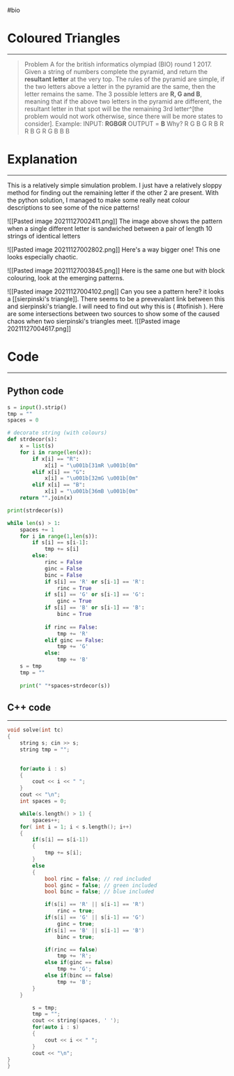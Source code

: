 #bio
# Coloured Triangles
---
> Problem A for the british informatics olympiad (BIO) round 1 2017.
> Given a string of numbers complete the pyramid, and return the **resultant letter** at the very top.
> The rules of the pyramid are simple, if the two letters above a letter in the pyramid are the same, then the letter remains the same. The 3 possible letters are **R, G and B**, meaning that if the above two letters in the pyramid are different, the resultant letter in that spot will be the remaining 3rd letter^[the problem would not work otherwise, since there will be more states to consider].
> Example:
> INPUT: **RGBGR** OUTPUT = **B**
> Why? 
> R G B G R
> B R R B
> G R G
> B B
> B

# Explanation
---
This is a relatively simple simulation problem. I just have a relatively sloppy method for finding out the remaining letter if the other 2 are present. With the python solution, I managed to make some really neat colour descriptions to see some of the nice patterns!

![[Pasted image 20211127002411.png]]
The image above shows the pattern when a single different letter is sandwiched between a pair of length 10 strings of identical letters 

![[Pasted image 20211127002802.png]]
Here's a way bigger one! This one looks especially chaotic.

![[Pasted image 20211127003845.png]]
Here is the same one but with block colouring, look at the emerging patterns.

![[Pasted image 20211127004102.png]]
Can you see a pattern here? it looks a [[sierpinski's triangle]].  There seems to be a prevevalant link between this and sierpinski's triangle. I will need to find out why this is ( #tofinish  ). 
Here are some intersections between two sources to show some of the caused chaos when two sierpinski's triangles meet.
![[Pasted image 20211127004617.png]]

# Code
--- 
## Python code
```python
s = input().strip()
tmp = ""
spaces = 0

# decorate string (with colours)
def strdecor(s):
    x = list(s)
    for i in range(len(x)):
        if x[i] == "R":
            x[i] = "\u001b[31mR \u001b[0m"
        elif x[i] == "G":
            x[i] = "\u001b[32mG \u001b[0m"
        elif x[i] == "B":
            x[i] = "\u001b[36mB \u001b[0m"
    return "".join(x)

print(strdecor(s))

while len(s) > 1:
    spaces += 1
    for i in range(1,len(s)):
        if s[i] == s[i-1]:
            tmp += s[i]
        else:
            rinc = False
            ginc = False
            binc = False
            if s[i] == 'R' or s[i-1] == 'R':
                rinc = True
            if s[i] == 'G' or s[i-1] == 'G':
                ginc = True
            if s[i] == 'B' or s[i-1] == 'B':
                binc = True
                
            if rinc == False:
                tmp += 'R'
            elif ginc == False:
                tmp += 'G'
            else:
                tmp += 'B'
    s = tmp
    tmp = ""
    
    print(" "*spaces+strdecor(s))

```

## C++ code
---
```c++
void solve(int tc)
{
	string s; cin >> s;
	string tmp = "";
	

	for(auto i : s)
	{
		cout << i << " ";
	}
	cout << "\n";
	int spaces = 0;

	while(s.length() > 1) {
		spaces++;
	for( int i = 1; i < s.length(); i++)
	{
		if(s[i] == s[i-1])
		{
			tmp += s[i];
		}
		else
		{
			bool rinc = false; // red included
			bool ginc = false; // green included
			bool binc = false; // blue included

			if(s[i] == 'R' || s[i-1] == 'R')
				rinc = true;
			if(s[i] == 'G' || s[i-1] == 'G')
				ginc = true;
			if(s[i] == 'B' || s[i-1] == 'B')
				binc = true;

			if(rinc == false)
				tmp += 'R';
			else if(ginc == false)
				tmp += 'G';
			else if(binc == false)
				tmp += 'B';
		}
	}

		s = tmp;
		tmp = "";
		cout << string(spaces, ' ');
		for(auto i : s)
		{
			cout << i << " ";
		}
		cout << "\n";
}
}
```